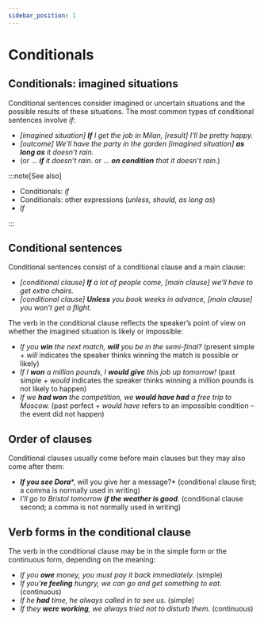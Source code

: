 ```yaml
---
sidebar_position: 1
---
```


# Conditionals

## Conditionals: imagined situations

Conditional sentences consider imagined or uncertain situations and the possible results of these situations. The most common types of conditional sentences involve *if*:

- *\[imagined situation\] **If** I get the job in Milan, \[result\] I’ll be pretty happy.*
- *\[outcome\] We’ll have the party in the garden \[imagined situation\] **as long as** it doesn’t rain.*
- (or … ***if*** *it doesn’t rain*. or … ***on*** ***condition*** *that it doesn’t rain*.)

:::note[See also]

- Conditionals: *if*
- Conditionals: other expressions (*unless, should, as long as*)
- *If*

:::

## Conditional sentences

Conditional sentences consist of a conditional clause and a main clause:

- *\[conditional clause\] **If** a lot of people come, \[main clause\] we’ll have to get extra chairs.*
- *\[conditional clause\] **Unless** you book weeks in advance, \[main clause\] you won’t get a flight.*

The verb in the conditional clause reflects the speaker’s point of view on whether the imagined situation is likely or impossible:

- *If you **win** the next match, **will** you be in the semi-final?* (present simple + *will* indicates the speaker thinks winning the match is possible or likely)
- *If I **won** a million pounds, I **would give** this job up tomorrow!* (past simple + *would* indicates the speaker thinks winning a million pounds is not likely to happen)
- *If we **had won** the competition, we **would have had** a free trip to Moscow.* (past perfect + *would have* refers to an impossible condition – the event did not happen)

## Order of clauses

Conditional clauses usually come before main clauses but they may also come after them:

- ***If you see Dora****, will you give her a message?* (conditional clause first; a comma is normally used in writing)
- *I’ll go to Bristol tomorrow **if the weather is good**.* (conditional clause second; a comma is not normally used in writing)

## Verb forms in the conditional clause

The verb in the conditional clause may be in the simple form or the continuous form, depending on the meaning:

- *If you **owe** money, you must pay it back immediately.* (simple)
- *If you’**re feeling** hungry, we can go and get something to eat.* (continuous)
- *If he **had** time, he always called in to see us.* (simple)
- *If they **were working**, we always tried not to disturb them.* (continuous)
